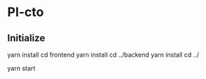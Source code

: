 # PI-cto

## Initialize

yarn install
cd frontend
yarn install
cd ../backend
yarn install
cd ../

yarn start
